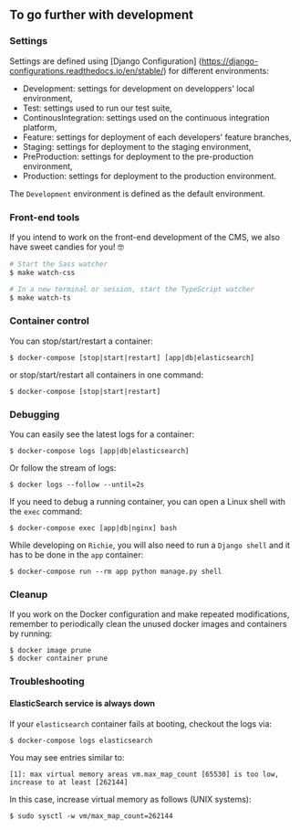 ## To go further with development

### Settings

Settings are defined using [Django Configuration]
(https://django-configurations.readthedocs.io/en/stable/) for different environments:

- Development: settings for development on developpers' local environment,
- Test: settings used to run our test suite,
- ContinousIntegration: settings used on the continuous integration platform,
- Feature: settings for deployment of each developers' feature branches,
- Staging: settings for deployment to the staging environment,
- PreProduction: settings for deployment to the pre-production environment,
- Production: settings for deployment to the production environment.

The `Development` environment is defined as the default environment.


### Front-end tools

If you intend to work on the front-end development of the CMS, we also have sweet candies for you! 🤓

```bash
# Start the Sass watcher
$ make watch-css

# In a new terminal or session, start the TypeScript watcher
$ make watch-ts
```


### Container control

You can stop/start/restart a container:

    $ docker-compose [stop|start|restart] [app|db|elasticsearch]

or stop/start/restart all containers in one command:

    $ docker-compose [stop|start|restart]


### Debugging

You can easily see the latest logs for a container:

    $ docker-compose logs [app|db|elasticsearch]

Or follow the stream of logs:

    $ docker logs --follow --until=2s

If you need to debug a running container, you can open a Linux shell with the `exec` command:

    $ docker-compose exec [app|db|nginx] bash

While developing on `Richie`, you will also need to run a `Django shell` and it has to be done in
the `app` container:

    $ docker-compose run --rm app python manage.py shell


### Cleanup

If you work on the Docker configuration and make repeated modifications, remember to periodically
clean the unused docker images and containers by running:

    $ docker image prune
    $ docker container prune


### Troubleshooting

#### ElasticSearch service is always down

If your `elasticsearch` container fails at booting, checkout the logs via:

```bash
$ docker-compose logs elasticsearch
```

You may see entries similar to:

```
[1]: max virtual memory areas vm.max_map_count [65530] is too low, increase to at least [262144]
```

In this case, increase virtual memory as follows (UNIX systems):

```
$ sudo sysctl -w vm/max_map_count=262144
```
